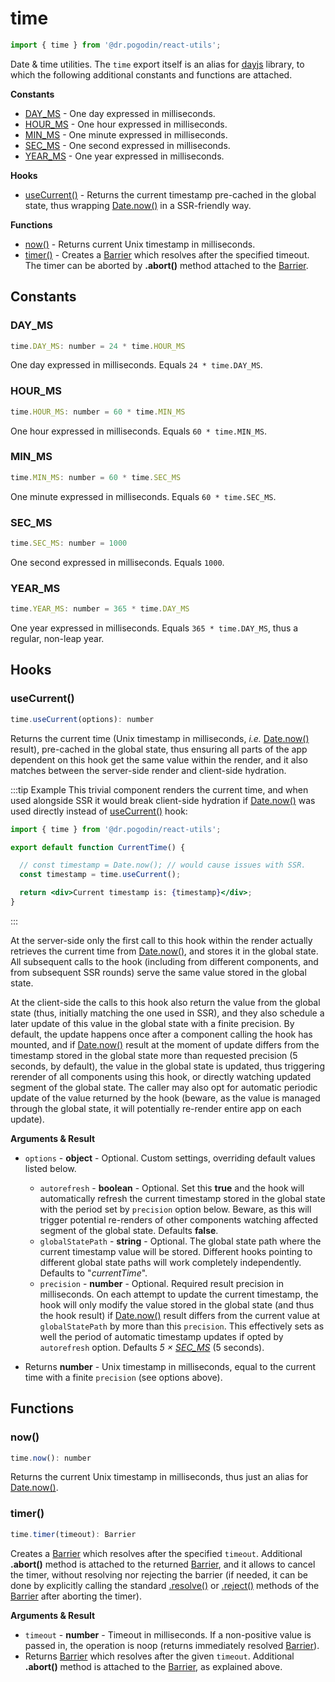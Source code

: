 # time
```jsx
import { time } from '@dr.pogodin/react-utils';
```
Date & time utilities. The `time` export itself is an alias for
[dayjs](https://day.js.org/en) library, to which the following
additional constants and functions are attached.

**Constants**
- [DAY_MS](#day_ms) - One day expressed in milliseconds.
- [HOUR_MS](#hour_ms) - One hour expressed in milliseconds.
- [MIN_MS](#min_ms) - One minute expressed in milliseconds.
- [SEC_MS](#sec_ms) - One second expressed in milliseconds.
- [YEAR_MS](#year_ms) - One year expressed in milliseconds.

**Hooks**
- [useCurrent()] - Returns the current timestamp pre-cached in the global state,
  thus wrapping [Date.now()] in a SSR-friendly way.

**Functions**
- [now()](#now) - Returns current Unix timestamp in milliseconds.
- [timer()](#timer) - Creates a [Barrier] which resolves after the specified
  timeout. The timer can be aborted by **.abort()** method attached to
  the [Barrier].

## Constants

### DAY_MS
```jsx
time.DAY_MS: number = 24 * time.HOUR_MS
```
One day expressed in milliseconds. Equals `24 * time.DAY_MS`.

### HOUR_MS
```jsx
time.HOUR_MS: number = 60 * time.MIN_MS
```
One hour expressed in milliseconds. Equals `60 * time.MIN_MS`.

### MIN_MS
```jsx
time.MIN_MS: number = 60 * time.SEC_MS
```
One minute expressed in milliseconds. Equals `60 * time.SEC_MS`.

### SEC_MS
```jsx
time.SEC_MS: number = 1000
```
One second expressed in milliseconds. Equals `1000`.

### YEAR_MS
```jsx
time.YEAR_MS: number = 365 * time.DAY_MS
```
One year expressed in milliseconds. Equals `365 * time.DAY_MS`, thus a regular,
non-leap year.

## Hooks

### useCurrent()
```jsx
time.useCurrent(options): number
```
Returns the current time (Unix timestamp in milliseconds, _i.e._ [Date.now()]
result), pre-cached in the global state, thus ensuring all parts of the app
dependent on this hook get the same value within the render, and it also
matches between the server-side render and client-side hydration.

:::tip Example
This trivial component renders the current time, and when used alongside SSR
it would break client-side hydration if [Date.now()] was used directly instead
of [useCurrent()] hook:
```jsx
import { time } from '@dr.pogodin/react-utils';

export default function CurrentTime() {

  // const timestamp = Date.now(); // would cause issues with SSR.
  const timestamp = time.useCurrent();

  return <div>Current timestamp is: {timestamp}</div>;
}
```
:::

At the server-side only the first call to this hook within the render actually
retrieves the current time from [Date.now()], and stores it in the global state.
All subsequent calls to the hook (including from different components, and from
subsequent SSR rounds) serve the same value stored in the global state.

At the client-side the calls to this hook also return the value from the global
state (thus, initially matching the one used in SSR), and they also schedule a
later update of this value in the global state with a finite precision.
By default, the update happens once after a component calling the hook has
mounted, and if [Date.now()] result at the moment of update differs from
the timestamp stored in the global state more than requested precision
(5 seconds, by default), the value in the global state is updated, thus
triggering rerender of all components using this hook, or directly watching
updated segment of the global state. The caller may also opt for automatic
periodic update of the value returned by the hook (beware, as the value is
managed through the global state, it will potentially re-render entire app
on each update).

**Arguments & Result**
- `options` - **object** - Optional. Custom settings, overriding default values
  listed below.
  - `autorefresh` - **boolean** - Optional. Set this **true** and the hook will
    automatically refresh the current timestamp stored in the global state with
    the period set by `precision` option below. Beware, as this will trigger
    potential re-renders of other components watching affected segment of
    the global state. Defaults **false**.
  - `globalStatePath` - **string** - Optional. The global state path where
    the current timestamp value will be stored. Different hooks pointing to
    different global state paths will work completely independently.
    Defaults to "_currentTime_".
  - `precision` - **number** - Optional. Required result precision
    in milliseconds. On each attempt to update the current timestamp,
    the hook will only modify the value stored in the global state (and thus
    the hook result) if [Date.now()] result differs from the current value
    at `globalStatePath` by more than this `precision`. This effectively
    sets as well the period of automatic timestamp updates if opted by
    `autorefresh` option. Defaults _5 &times; [SEC_MS]_ (5 seconds).

- Returns **number** - Unix timestamp in milliseconds, equal to the current time
  with a finite `precision` (see options above).

## Functions

### now()
```jsx
time.now(): number
```
Returns the current Unix timestamp in milliseconds, thus just an alias for
[Date.now()](https://developer.mozilla.org/en-US/docs/Web/JavaScript/Reference/Global_Objects/Date/now).

### timer()
```jsx
time.timer(timeout): Barrier
```
Creates a [Barrier] which resolves after the specified `timeout`. Additional
**.abort()** method is attached to the returned [Barrier], and it allows to
cancel the timer, without resolving nor rejecting the barrier (if needed,
it can be done by explicitly calling the standard [.resolve()] or [.reject()]
methods of the [Barrier] after aborting the timer).

**Arguments & Result**
- `timeout` - **number** - Timeout in milliseconds. If a non-positive value is
  passed in, the operation is noop (returns immediately resolved [Barrier]).
- Returns [Barrier] which resolves after the given `timeout`. Additional
  **.abort()** method is attached to the [Barrier], as explained above.

<!-- links -->
[Barrier]: /docs/api/classes/Barrier
[Date.now()]: https://developer.mozilla.org/en-US/docs/Web/JavaScript/Reference/Global_Objects/Date/now
[.resolve()]: /docs/api/classes/Barrier#resolve
[.reject()]: http://localhost:3000/docs/react-utils/docs/api/classes/Barrier#reject
[SEC_MS]: #sec_ms
[useCurrent()]: #usecurrent
